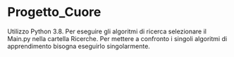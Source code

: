 # Progetto_Cuore
Utilizzo Python 3.8.
Per eseguire gli algoritmi di ricerca selezionare il Main.py nella cartella Ricerche. Per mettere a confronto i singoli algoritmi di apprendimento bisogna eseguirlo singolarmente.
